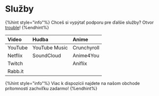 # Služby

{%hint style="info"%}
Chceš si vypýtať podporu pre ďalšie služby? Otvor [trouble](https://github.com/Timeraa/PreMiD/issues/new?template=service_request.md)!
{%endhint%}

| Video | Hudba | Anime |
| :--- | :--- | :--- |
| YouTube | YouTube Music | Crunchyroll |
| Netflix | SoundCloud | Anime4You |
| Twitch |  | Aniflix |
| Rabb.it |  |  |

{%hint style="info"%}
Viac k dispozícii najdete na našom obchode prítomností zachvíľku zadarmo!
{%endhint%}

